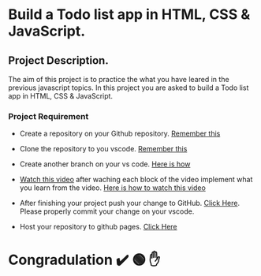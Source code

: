 # Build a Todo list app in HTML, CSS & JavaScript. 

## Project Description.
The aim of this project is to practice the what you have leared in the previous javascript topics. In this project you are asked to build a Todo list app in HTML, CSS & JavaScript. 

### Project Requirement
 - Create a repository on your Github repository. [Remember this](https://www.awesomescreenshot.com/video/11915400?key=4ae06eb1669b31062f2fb9198f758224)
- Clone the repository to you vscode. [Remember this](https://www.awesomescreenshot.com/video/11915461?key=95aedbfd4cdcbeca5883d53763262149)  
- Create another branch on your vs code. [Here is how](https://www.awesomescreenshot.com/video/11915609?key=1d45d3d8918ddfac258553e8c8611647)
- [Watch this video](https://www.youtube.com/watch?v=MkESyVB4oUw&t=144s) after waching each block of the video implement what you learn from the video. [Here is how to watch this video](https://www.awesomescreenshot.com/video/11927412?key=c85b40b4407e27df41682d8ae64aaae6)
- After finishing your project push your change to GitHub. [Click Here](https://www.awesomescreenshot.com/video/11915714?key=00628170798875bf8c563271f5f8d90e). Please properly commit your change on your vscode.

- Host your repository to github pages. [Click Here](https://www.youtube.com/watch?v=OltY8JIaP-4)


# Congradulation ✔️ 🟢 ✋ 

